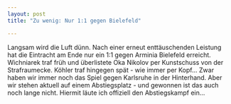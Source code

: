 ```yaml
---
layout: post
title: "Zu wenig: Nur 1:1 gegen Bielefeld"

---
```


Langsam wird die Luft dünn. Nach einer erneut enttäuschenden Leistung hat die Eintracht am Ende nur ein 1:1 gegen Arminia Bielefeld erreicht. Wichniarek traf früh und überlistete Oka Nikolov per Kunstschuss von der Strafraumecke. Köhler traf hingegen spät - wie immer per Kopf... Zwar haben wir immer noch das Spiel gegen Karlsruhe in der Hinterhand. Aber wir stehen aktuell auf einem Abstiegsplatz - und gewonnen ist das auch noch lange nicht. Hiermit läute ich offiziell den Abstiegskampf ein...



